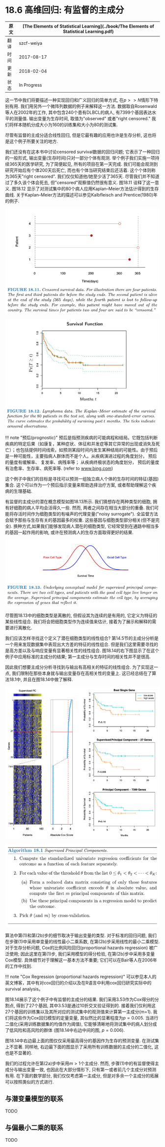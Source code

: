 # 18.6 高维回归: 有监督的主成分

| 原文   | [The Elements of Statistical Learning](../book/The Elements of Statistical Learning.pdf) |
| ---- | ---------------------------------------- |
| 翻译   | szcf-weiya                               |
| 时间   | 2017-08-17                    |
| 更新   | 2018-02-04                    |
|状态   |In Progress   |


这一节中我们将要描述一种实现回归和广义回归的简单方式, 在$p>>N$情形下特别有用. 我们用另外一个微阵列数据的例子来解释这一方法. 数据取自Rosenwald等人在2002年的工作, 其中包含240个患有DLBCL的病人, 有7399个基因表达水平的测量值. 输出变量为生存时间, 取值为"observed" 或者"right censored." 我们将样本随机分成大小为160的训练集和大小为80的测试集.

尽管有监督的主成分适合线性回归, 但是它最有趣的应用也许是生存分析, 这也将是这个例子所要关注的地方.


<!--
!!! note "censored survival data"
    个人理解是, 数据中无对应的记录值, 也就是只有部分个体有*生存时间*的记录值, 而其他个体没有记录值.[NEED VERIFIED!!]

-->

我们还没有在这本书中讨论censored survival数据的回归问题; 它表示了一种回归的一般形式, 输出变量(生存时间)只对一部分个体有观测. 举个例子我们实施一项持续365天的医学研究, 为了简便起见, 所有的项目在第一天完成. 我们可能会观测到研究开始后有个体200天后死亡, 而也有个体当研究结束后还活着. 这个个体则称为365天"right censored". 我们仅仅知道他/她至少活了365天. 尽管我们并不知道过了多久该个体会死去, 但"censored"观察值仍然很有意义. 图18.11 诠释了这一意义. 图18.12 显示了对测试集中的80个病人应用Kaplan–Meier方法估计得到的生存曲线. 关于Kaplan–Meier方法的描述可以参见Kalbfleisch and Prentice(1980)年的例子.

![](../img/18/fig18.11.png)

![](../img/18/fig18.12.png)

!!! note "预后(prognostic)"
    预后是指预测疾病的可能病程和结局。它既包括判断疾病的特定后果（如康复，某种症状、体征和并发症等其它异常的出现或消失及死亡）；也包括提供时间线索，如预测某段时间内发生某种结局的可能性。由于预后是一种可能性，主要指病人群体而不是个人。从疾病演进过程的角度划分， 预后的量度有缓解率、 复发率、病残率等； 从疾病终极状态的角度划分， 预后的量度有治愈率、生存率、病死率等. (refer to www.bing.com)

这个例子中我们的目标是寻找可以预测一组独立病人个体的生存时间的特征(基因)集合. 这个可以作为一个预后指示变量来帮助选择治疗方案, 或者帮助理解这个疾病的生理基础.

有监督的主成分的潜在概念模型如图18.13所示. 我们猜想存在两种类型的细胞, 拥有好细胞的病人平均会活得久一些. 然而, 两者之间存在相当大部分的重叠. 我们可能将存活时间作为细胞类型的有噪声的代理变量("noisy surrogate"). 全监督方法会赋予那些与生存有关的基因最多的权重. 这些基因与细胞类型部分相关(但不是完全). 换种方式,如果我们能够发现病人潜在的细胞类型, 它经常受到在通路中相当多的基因一起作用的影响, 或许在预测病人的生存方面取得更好的结果.

![](../img/18/fig18.13.png)

尽管图18.13中的细胞类型是离散的, 但假设其为连续的是有用的, 它定义为特征的某些线性组合. 我们将会把细胞类型作为连续值来估计, 接着为了展示和解释的需要进行离散化.

我们应该怎样寻找这个定义了潜在细胞类型的线性组合? 第14.5节的主成分分析是一个用来发现数据集中表现出大方差的特征的线性组合. 但是我们这里需要寻找的是高方差以及与响应变量有显著相关性的线性组合. 图18.14的右下图显示了在这个例子中应用标准的主成分的结果; 第一主成分与生存时间的相关性并不是很高.

因此我们想要主成分分析寻找到与输出有高相关的特征的线性组合. 为了实现这一点, 我们限制在那些本身就与输出变量存在高相关性的变量上. 这已经总结在了算法18.1中, 并且在图18.14中做了解释.


![](../img/18/fig18.14.png)

![](../img/18/alg18.1.png)


算法中第(1)和第(2b)步的细节取决于输出变量的类型. 对于标准的回归问题, 我们在步骤(1)中采用单变量的线性最小二乘系数, 在第(2b)步采用线性的最小二乘模型. 对于生存分析问题, Cox的比例风险回归(proportional hazards regression) 被广泛使用; 因此这里在第(1)步, 我们采用模型的得分检验, 在第(2b)步中采用多变量Cox模型. 具体细节对于理解这一基本方法不重要; 它们可以在Bair等人在2006年的工作中找到.


!!! note "Cox Regression (proportional hazards regression)"
    可以参见本人的英文博客，其中有对cox回归的介绍以及在R语言中利用cox回归研究实际中的survival analysis。


图18.14展示了这个例子中有监督的主成分的结果. 我们采用3.53作为Cox得分的分割点, 得到了27个基因, 其中3.53是通过10折交叉验证得到的. 接着我们仅利用这27个基因的训练集以及其所对应的测试集中的观测值来计算第一主成分(m=1). 我们将这些作为Cox回归模型的定量变量, 其似然比的显著程度为$p=0.005$. 当进行二值化(采用训练数据集的均值作为阈值), 它能够清晰地将测试集中的病人划分成了低风险和高风险的群体 (图18.14中右边中间的图, $p=0.006$).

图18.14中右边最上面的图仅仅采用最高得分的基因作为生存的预测变量. 在测试集上不显著. 同样地, 右边最下面的图显示了采用所有训练数据的主成分的二值化, 这也是不显著的.

我们的过程允许在第(2a)步中采用$m>1$个主成分. 然而, 步骤(1)中的有监督使得主成分与输出变量一致, 也因此在大部分情形下, 只有第一或者前几个主成分对预测有用. 在下面的数学部分, 我们仅仅考虑第一主成分, 但是对多余一个主成分的拓展可以按照类似的方式进行.

## 与潜变量模型的联系
TODO

## 与偏最小二乘的联系
TODO
